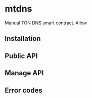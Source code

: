 # mtdns

Manual TON DNS smart contract. Allow 

## Installation

## Public API

## Manage API

## Error codes